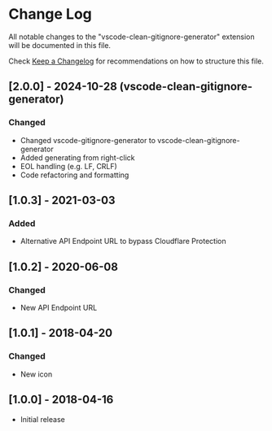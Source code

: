 # Change Log

All notable changes to the "vscode-clean-gitignore-generator" extension will be documented in this file.

Check [Keep a Changelog](http://keepachangelog.com/) for recommendations on how to structure this file.

## [2.0.0] - 2024-10-28 (vscode-clean-gitignore-generator)

### Changed

*   Changed vscode-gitignore-generator to vscode-clean-gitignore-generator
*   Added generating from right-click
*   EOL handling (e.g. LF, CRLF)
*   Code refactoring and formatting

## [1.0.3] - 2021-03-03

### Added

*   Alternative API Endpoint URL to bypass Cloudflare Protection

## [1.0.2] - 2020-06-08

### Changed

*   New API Endpoint URL

## [1.0.1] - 2018-04-20

### Changed

*   New icon

## [1.0.0] - 2018-04-16

*   Initial release